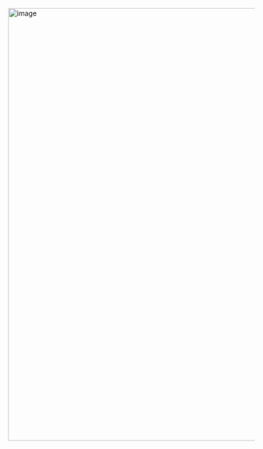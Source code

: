 <img width="1377" height="882" alt="image" src="https://github.com/user-attachments/assets/33545d1f-f089-4b56-bdf8-0026122ee68b" />
